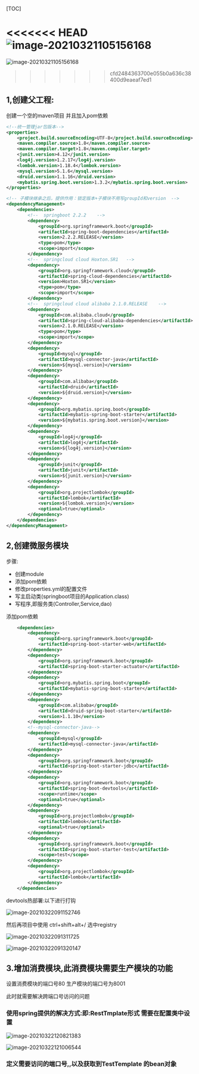 [TOC]

<<<<<<< HEAD
![image-20210321105156168](https://cdn.jsdelivr.net/gh/kongbaizz/myimages/images3/20210423134217.png)
=======
![image-20210321105156168](https://github.com/kongbaizz/StudyOther/blob/master/1.SpringCloud%E5%AD%A6%E4%B9%A0/1.%E5%9F%BA%E7%A1%80%E7%9F%A5%E8%AF%86%E6%A6%82%E5%BF%B5/1.springcloud%E5%9F%BA%E7%A1%80.assets/image-20210321105156168.png)
>>>>>>> cfd2484363700e055b0a636c38400d9eaeaf7ed1

## 1,创建父工程:

创建一个空的maven项目  并且加入pom依赖

```xml
<!--统一管理jar包版本-->
<properties>
    <project.build.sourceEncoding>UTF-8</project.build.sourceEncoding>
    <maven.compiler.source>1.8</maven.compiler.source>
    <maven.compiler.target>1.8</maven.compiler.target>
    <junit.version>4.12</junit.version>
    <log4j.version>1.2.17</log4j.version>
    <lombok.version>1.18.4</lombok.version>
    <mysql.version>5.1.6</mysql.version>
    <druid.version>1.1.16</druid.version>
    <mybatis.spring.boot.version>1.3.2</mybatis.spring.boot.version>
</properties>

<!-- 子模块继承之后，提供作用：锁定版本+子模块不用写groupId和version  -->
<dependencyManagement>
    <dependencies>
        <!--  springboot 2.2.2    -->
        <dependency>
            <groupId>org.springframework.boot</groupId>
            <artifactId>spring-boot-dependencies</artifactId>
            <version>2.2.2.RELEASE</version>
            <type>pom</type>
            <scope>import</scope>
        </dependency>
        <!--  springcloud cloud Hoxton.SR1   -->
        <dependency>
            <groupId>org.springframework.cloud</groupId>
            <artifactId>spring-cloud-dependencies</artifactId>
            <version>Hoxton.SR1</version>
            <type>pom</type>
            <scope>import</scope>
        </dependency>
        <!--  springcloud cloud alibaba 2.1.0.RELEASE    -->
        <dependency>
            <groupId>com.alibaba.cloud</groupId>
            <artifactId>spring-cloud-alibaba-dependencies</artifactId>
            <version>2.1.0.RELEASE</version>
            <type>pom</type>
            <scope>import</scope>
        </dependency>
        <dependency>
            <groupId>mysql</groupId>
            <artifactId>mysql-connector-java</artifactId>
            <version>${mysql.version}</version>
        </dependency>
        <dependency>
            <groupId>com.alibaba</groupId>
            <artifactId>druid</artifactId>
            <version>${druid.version}</version>
        </dependency>
        <dependency>
            <groupId>org.mybatis.spring.boot</groupId>
            <artifactId>mybatis-spring-boot-starter</artifactId>
            <version>${mybatis.spring.boot.version}</version>
        </dependency>
        <dependency>
            <groupId>log4j</groupId>
            <artifactId>log4j</artifactId>
            <version>${log4j.version}</version>
        </dependency>
        <dependency>
            <groupId>junit</groupId>
            <artifactId>junit</artifactId>
            <version>${junit.version}</version>
        </dependency>
        <dependency>
            <groupId>org.projectlombok</groupId>
            <artifactId>lombok</artifactId>
            <version>${lombok.version}</version>
            <optional>true</optional>
        </dependency>
    </dependencies>
</dependencyManagement>
```

## 2,创建微服务模块

步骤:

- 创建module
- 添加pom依赖
- 修改properties.yml的配置文件
- 写主启动类(springboot项目的Application.class)
- 写程序,即服务类(Controller,Service,dao)

添加pom依赖

```xml
    <dependencies>
        <dependency>
            <groupId>org.springframework.boot</groupId>
            <artifactId>spring-boot-starter-web</artifactId>
        </dependency>
        <dependency>
            <groupId>org.springframework.boot</groupId>
            <artifactId>spring-boot-starter-actuator</artifactId>
        </dependency>
        <dependency>
            <groupId>org.mybatis.spring.boot</groupId>
            <artifactId>mybatis-spring-boot-starter</artifactId>
        </dependency>
        <dependency>
            <groupId>com.alibaba</groupId>
            <artifactId>druid-spring-boot-starter</artifactId>
            <version>1.1.10</version>
        </dependency>
        <!--mysql-connector-java-->
        <dependency>
            <groupId>mysql</groupId>
            <artifactId>mysql-connector-java</artifactId>
        </dependency>
        <dependency>
            <groupId>org.springframework.boot</groupId>
            <artifactId>spring-boot-starter-jdbc</artifactId>
        </dependency>
        <dependency>
            <groupId>org.springframework.boot</groupId>
            <artifactId>spring-boot-devtools</artifactId>
            <scope>runtime</scope>
            <optional>true</optional>
        </dependency>
        <dependency>
            <groupId>org.projectlombok</groupId>
            <artifactId>lombok</artifactId>
            <optional>true</optional>
        </dependency>
        <dependency>
            <groupId>org.springframework.boot</groupId>
            <artifactId>spring-boot-starter-test</artifactId>
            <scope>test</scope>
        </dependency>
        <dependency>
            <groupId>org.projectlombok</groupId>
            <artifactId>lombok</artifactId>
        </dependency>
    </dependencies>
```



devtools热部署:以下进行打钩

![image-20210322091152746](https://cdn.jsdelivr.net/gh/kongbaizz/myimages/images3/20210423134225.png)

然后再项目中使用 ctrl+shift+alt+/ 选中registry

![image-20210322091311725](https://cdn.jsdelivr.net/gh/kongbaizz/myimages/images3/20210423134228.png)

![image-20210322091320147](https://cdn.jsdelivr.net/gh/kongbaizz/myimages/images3/20210423145957.png)



## 3.增加消费模块,此消费模块需要生产模块的功能

设置消费模块的端口号80  生产模块的端口号为8001

此时就需要解决跨端口号访问的问题

### 使用spring提供的解决方式:即:RestTmplate形式 需要在配置类中设置

![image-20210322120821383](https://cdn.jsdelivr.net/gh/kongbaizz/myimages/images3/20210423134250.png)

![image-20210322121006544](https://cdn.jsdelivr.net/gh/kongbaizz/myimages/images3/20210423134255.png)

### 定义需要访问的端口号,,以及获取到TestTemplate 的bean对象



